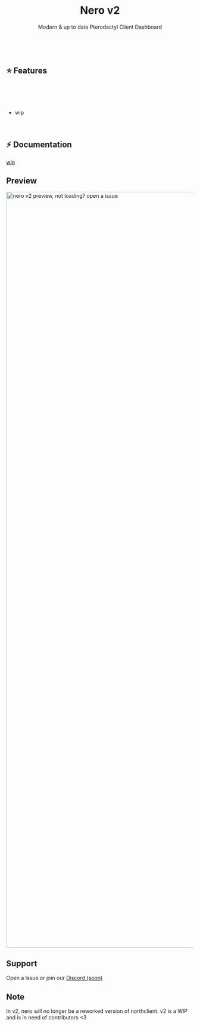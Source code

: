 <h1 align="center">Nero v2</h1>
<p align="center">Modern & up to date Pterodactyl Client Dashboard</p>

<br/><br/><br/>

## :star: Features
<br/><br/><br/>
- wip
<br/><br/><br/>

## :zap: Documentation
[wip](https://nero-v2-docs.pages.dev/)

## Preview
<img width="2024" alt="nero v2 preview, not loading? open a issue" src="https://github.com/user-attachments/assets/851dfc7b-cbe2-4709-9baa-eecca23ac32e">

## Support
Open a Issue or join our [Discord (soon)](https://discord.gg/)

## Note
In v2, nero will no longer be a reworked version of northclient. v2 is a WIP and is in need of contributors <3
